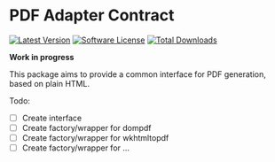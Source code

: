 # PDF Adapter Contract

[![Latest Version](https://img.shields.io/github/release/php-pdf/adapter.svg?style=flat-square)](https://github.com/php-pdf/adapter/releases)
[![Software License](https://img.shields.io/badge/license-MIT-brightgreen.svg?style=flat-square)](LICENSE)
[![Total Downloads](https://img.shields.io/packagist/dt/php-pdf/adapter.svg?style=flat-square)](https://packagist.org/packages/php-pdf/adapter)

**Work in progress**

This package aims to provide a common interface for PDF generation, based on plain HTML. 

Todo:
 - [ ] Create interface
 - [ ] Create factory/wrapper for dompdf
 - [ ] Create factory/wrapper for wkhtmltopdf
 - [ ] Create factory/wrapper for ...
